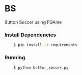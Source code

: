 # BS

Button Soccer using FGAme

### Install Dependencies

```sh
    $ pip install -r requirements
```

### Running 

```sh
    $ python button_soccer.py
```
